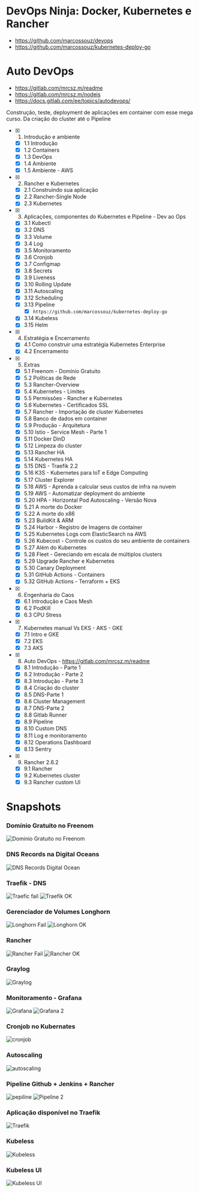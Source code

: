 # DevOps Ninja: Docker, Kubernetes e Rancher

- https://github.com/marcossouz/devops
- https://github.com/marcossouz/kubernetes-deploy-go


# Auto DevOps
  - https://gitlab.com/mrcsz.m/readme
  - https://gitlab.com/mrcsz.m/nodejs
  - https://docs.gitlab.com/ee/topics/autodevops/
  
  
Construção, teste, deployment de aplicações em container com esse mega curso. Da criação do cluster até o Pipeline

- [x] 1. Introdução e ambiente
  - [x] 1.1 Introdução
  - [x] 1.2 Containers
  - [x] 1.3 DevOps
  - [x] 1.4 Ambiente
  - [x] 1.5 Ambiente - AWS
- [x] 2. Rancher e Kubernetes
  - [x] 2.1 Construindo sua aplicação
  - [x] 2.2 Rancher-Single Node
  - [x] 2.3 Kubernetes
- [x] 3. Aplicações, componentes do Kubernetes e Pipeline - Dev ao Ops
  - [x] 3.1 Kubectl
  - [x] 3.2 DNS
  - [x] 3.3 Volume
  - [x] 3.4 Log
  - [x] 3.5 Monitoramento
  - [x] 3.6 Cronjob
  - [x] 3.7 Configmap
  - [x] 3.8 Secrets
  - [x] 3.9 Liveness
  - [x] 3.10 Rolling Update
  - [x] 3.11 Autoscaling
  - [x] 3.12 Scheduling
  - [x] 3.13 Pipeline
    - [x] `https://github.com/marcossouz/kubernetes-deploy-go`
  - [x] 3.14 Kubeless
  - [x] 3.15 Helm
- [x] 4. Estratégia e Encerramento
  - [x] 4.1 Como construir uma estratégia Kubernetes Enterprise
  - [x] 4.2 Encerramento
- [x] 5. Extras
  - [x] 5.1 Freenom - Domínio Gratuito
  - [x] 5.2 Políticas de Rede
  - [x] 5.3 Rancher-Overview
  - [x] 5.4 Kubernetes - Limites
  - [x] 5.5 Permissões - Rancher e Kubernetes
  - [x] 5.6 Kubernetes - Certificados SSL
  - [x] 5.7 Rancher - Importação de cluster Kubernetes
  - [x] 5.8 Banco de dados em container
  - [x] 5.9 Produção - Arquitetura
  - [x] 5.10 Istio - Service Mesh - Parte 1
  - [x] 5.11 Docker DinD
  - [x] 5.12 Limpeza do cluster
  - [x] 5.13 Rancher HA
  - [x] 5.14 Kubernetes HA
  - [x] 5.15 DNS - Traefik 2.2
  - [x] 5.16 K3S - Kubernetes para IoT e Edge Computing
  - [x] 5.17 Cluster Explorer
  - [x] 5.18 AWS - Aprenda a calcular seus custos de infra na nuvem
  - [x] 5.19 AWS - Automatizar deployment do ambiente
  - [x] 5.20 HPA - Horizontal Pod Autoscaling - Versão Nova
  - [x] 5.21 A morte do Docker
  - [x] 5.22 A morte do x86
  - [x] 5.23 BuildKit & ARM
  - [x] 5.24 Harbor - Registro de Imagens de container
  - [x] 5.25 Kubernetes Logs com ElasticSearch na AWS
  - [x] 5.26 Kubecost - Controle os custos do seu ambiente de containers
  - [x] 5.27 Além do Kubernetes
  - [x] 5.28 Fleet - Gereciando em escala de múltiplos clusters
  - [x] 5.29 Upgrade Rancher e Kubernetes
  - [x] 5.30 Canary Deployment
  - [x] 5.31 GitHub Actions - Containers
  - [x] 5.32 GitHub Actions - Terraform + EKS
- [x] 6. Engenharia do Caos
  - [x] 6.1 Introdução e Caos Mesh
  - [x] 6.2 PodKill
  - [x] 6.3 CPU Stress
- [x] 7. Kubernetes manual Vs EKS - AKS - GKE
  - [x] 7.1 Intro e GKE
  - [x] 7.2 EKS
  - [x] 7.3 AKS
- [x] 8. Auto DevOps - https://gitlab.com/mrcsz.m/readme
  - [x] 8.1 Introdução - Parte 1
  - [x] 8.2 Introdução - Parte 2
  - [x] 8.3 Introdução - Parte 3
  - [x] 8.4 Criação do cluster
  - [x] 8.5 DNS-Parte 1
  - [x] 8.6 Cluster Management
  - [x] 8.7 DNS-Parte 2
  - [x] 8.8 Gitlab Runner
  - [x] 8.9 Pipeline
  - [x] 8.10 Custom DNS
  - [x] 8.11 Log e monitoramento
  - [x] 8.12 Operations Dashboard
  - [x] 8.13 Sentry
- [x] 9. Rancher 2.6.2
  - [x] 9.1 Rancher
  - [x] 9.2 Kubernetes cluster
  - [x] 9.3 Rancher custom UI

# Snapshots

### Domínio Gratuito no Freenom
![Dominio Gratuito no Freenom](https://user-images.githubusercontent.com/18218791/163678710-130f0515-b355-4f2b-b1b2-193a40429a90.png)

### DNS Records na Digital Oceans
![DNS Records Digital Ocean](https://user-images.githubusercontent.com/18218791/163678908-9758ed5d-f18d-4050-a699-f91755badc32.png)

### Traefik - DNS
![Traefic fail](https://user-images.githubusercontent.com/18218791/163679107-33b113a3-148c-452c-915e-003f1615ef9d.png)
![Traefik OK](https://user-images.githubusercontent.com/18218791/163680083-ecdec19f-0c04-4f69-9548-ef755500972d.png)

### Gerenciador de Volumes Longhorn
![Longhorn Fail](https://user-images.githubusercontent.com/18218791/163679030-a9610f39-3859-446d-b695-8744bd6b01c0.png)
![Longhorn OK](https://user-images.githubusercontent.com/18218791/163680049-e9b18fac-52c9-4ba3-af97-341436db8e8e.png)

### Rancher
![Rancher Fail](https://user-images.githubusercontent.com/18218791/163679160-1c83fb1f-7f0a-49c4-9529-ef665758ddb0.png)
![Rancher OK](https://user-images.githubusercontent.com/18218791/163680002-8f6a6252-90e2-4cb9-956a-f51b5f08c45b.png)

### Graylog
![Graylog](https://user-images.githubusercontent.com/18218791/163680100-17991aad-68ca-4152-a4ec-fad6dce42b41.png)

### Monitoramento - Grafana
![Grafana](https://user-images.githubusercontent.com/18218791/163680144-6374bba9-1a4b-4c9b-8473-8060d82507b8.png)
![Grafana 2](https://user-images.githubusercontent.com/18218791/163680213-a6b71b6b-c600-44ed-adc6-637d0e0ad355.png)

### Cronjob no Kubernates
![cronjob](https://user-images.githubusercontent.com/18218791/163681854-59f9bb4b-e150-46cc-b9fd-920a4363c7e2.png)

### Autoscaling
![autoscaling](https://user-images.githubusercontent.com/18218791/163683509-3583e1ff-304e-4c60-aef0-a7ea7371b063.png)

### Pipeline Github + Jenkins + Rancher
![pepiline](https://user-images.githubusercontent.com/18218791/163684630-8922ebf3-dfe9-4d16-8b8d-c3090b0b093e.png)
![Pipeline 2](https://user-images.githubusercontent.com/18218791/163684900-fb46acd7-b030-43a7-8888-91798bc315f3.png)

### Aplicação disponível no Traefik
![Traefik](https://user-images.githubusercontent.com/18218791/163684980-a9721d30-25be-4e85-b6c4-43aa905fdf85.png)

### Kubeless
![Kubeless](https://user-images.githubusercontent.com/18218791/163687794-0c91cb3a-b410-4737-b6ee-30c7bccb9313.png)

### Kubeless UI
![Kubeless UI](https://user-images.githubusercontent.com/18218791/163688165-af006bbe-1ff6-4ea9-be16-c61466fecf0e.png)

